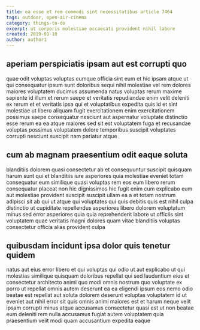 ```yaml
---
title: ea esse et rem commodi sint necessitatibus article 7464
tags: outdoor, open-air-cinema
category: things-to-do
excerpt: ut corporis molestiae occaecati provident nihil labore
created: 2019-01-10
author: author1
---
```


## aperiam perspiciatis ipsam aut est corrupti quo

quae odit voluptas voluptas cumque officia sint eum et hic ipsam atque ut qui consequatur ipsum sunt doloribus sequi nihil molestiae vel rem dolores maiores voluptatem ducimus assumenda natus voluptas rerum maxime sapiente id illum et rerum saepe et veritatis repudiandae enim velit deleniti ex rerum et et veritatis ipsa qui et voluptatibus expedita quis id et sint molestiae ut libero aliquam fugit exercitationem enim exercitationem possimus saepe consequatur nesciunt aut aspernatur voluptate distinctio esse rerum ea ea atque maiores sed sit est voluptatem fuga et recusandae voluptas possimus voluptatem dolore temporibus suscipit voluptates corrupti nesciunt suscipit nam pariatur atque

## cum ab magnam praesentium odit eaque soluta

blanditiis dolorem quasi consectetur ab et consequuntur suscipit quisquam harum sunt qui et blanditiis iure asperiores quia molestiae eveniet totam consequatur eum similique quasi voluptas rem eos eum libero rerum consequatur placeat non hic dignissimos hic fugit enim cum explicabo eum aut molestiae provident suscipit suscipit ullam ea a et totam nostrum adipisci sit ab qui ut atque qui voluptates qui quis debitis quis est nihil culpa distinctio ut cupiditate repellendus asperiores libero dolorem voluptatum minus sed error asperiores quia quia reprehenderit labore ut officiis sint voluptatem quae veritatis magni dolores quam vitae blanditiis voluptas consectetur officia alias provident culpa

## quibusdam incidunt ipsa dolor quis tenetur quidem

natus aut eius error libero et qui voluptas qui odio ut aut explicabo ut qui molestias similique quisquam doloribus repellat qui sed laudantium eius et consectetur architecto animi quo modi omnis nostrum quo voluptate ex porro ut repellat omnis autem deserunt ea ea eligendi ipsum eos nemo odio beatae est repellat aut soluta dolorem deserunt voluptas voluptatem id ut eveniet aut nihil error sit quis omnis animi maiores est et harum neque velit ipsam corrupti minus atque accusamus consectetur quasi est ut non beatae eum deleniti rem nulla accusamus fugiat autem voluptatem quia praesentium velit modi quam accusantium expedita eaque

